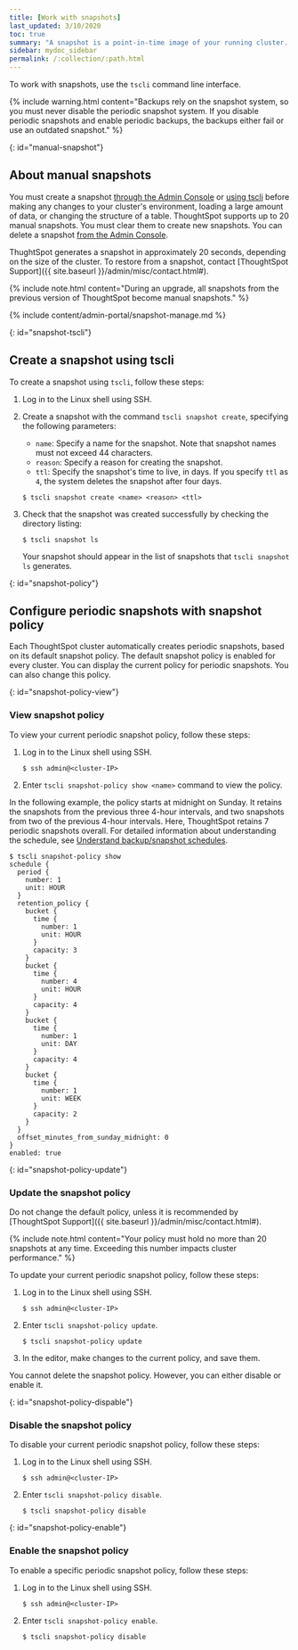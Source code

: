 ```yaml
---
title: [Work with snapshots]
last_updated: 3/10/2020
toc: true
summary: "A snapshot is a point-in-time image of your running cluster. You can use a snapshot to restore the cluster to a specific point in time. In this section, we describe how to work with the default snapshot configuration that is enabled on every cluster, and how to make manual snapshots."
sidebar: mydoc_sidebar
permalink: /:collection/:path.html
---
```

To work with snapshots, use the `tscli` command line interface.

{% include warning.html content="Backups rely on the snapshot system, so you must never disable the periodic snapshot system. If you disable periodic snapshots and enable periodic backups, the backups either fail or use an outdated snapshot." %}

{: id="manual-snapshot"}
## About manual snapshots

You must create a snapshot [through the Admin Console](#admin-portal-create) or [using tscli](#snapshot-tscli) before making any changes to your cluster's environment, loading a large amount of data, or changing the structure of a table. ThoughtSpot supports up to 20 manual snapshots. You must clear them to create new snapshots. You can delete a snapshot [from the Admin Console](#admin-portal-delete).

ThughtSpot generates a snapshot in approximately 20 seconds, depending on the size of the cluster. To restore from a snapshot, contact [ThoughtSpot Support]({{ site.baseurl }}/admin/misc/contact.html#).

{% include note.html content="During an upgrade, all snapshots from the previous version of ThoughtSpot become manual snapshots." %}

{% include content/admin-portal/snapshot-manage.md %}

{: id="snapshot-tscli"}
## Create a snapshot using tscli

To create a snapshot using `tscli`, follow these steps:

1. Log in to the Linux shell using SSH.

2. Create a snapshot with the command `tscli snapshot create`, specifying the following parameters:

    * `name`: Specify a name for the snapshot. Note that snapshot names must not exceed 44 characters.
    * `reason`: Specify a reason for creating the snapshot.
    * `ttl`: Specify the snapshot's time to live, in days. If you specify `ttl` as `4`, the system deletes the snapshot after four days.

    ```
    $ tscli snapshot create <name> <reason> <ttl>
    ```

3. Check that the snapshot was created successfully by checking the directory listing:

    ```
    $ tscli snapshot ls
    ```
    Your snapshot should appear in the list of snapshots that `tscli snapshot ls` generates.

{: id="snapshot-policy"}
## Configure periodic snapshots with snapshot policy

Each ThoughtSpot cluster automatically creates periodic snapshots, based on its default snapshot policy.
The default snapshot policy is enabled for every cluster. You can display the current policy for periodic snapshots.
You can also change this policy.

{: id="snapshot-policy-view"}
### View snapshot policy

To view your current periodic snapshot policy, follow these steps:

1. Log in to the Linux shell using SSH.

    ```
    $ ssh admin@<cluster-IP>
    ```

2. Enter `tscli snapshot-policy show <name>` command to view the policy.

In the following example, the policy starts at midnight on Sunday. It retains the snapshots from the previous three 4-hour intervals, and two snapshots from two of the previous 4-hour
intervals. Here, ThoughtSpot retains 7 periodic snapshots overall. For
detailed information about understanding the schedule, see [Understand
backup/snapshot schedules](how-to-create-a-schedule.html).  

```
$ tscli snapshot-policy show
schedule {
  period {
    number: 1
    unit: HOUR
  }
  retention_policy {
    bucket {
      time {
        number: 1
        unit: HOUR
      }
      capacity: 3
    }
    bucket {
      time {
        number: 4
        unit: HOUR
      }
      capacity: 4
    }
    bucket {
      time {
        number: 1
        unit: DAY
      }
      capacity: 4
    }
    bucket {
      time {
        number: 1
        unit: WEEK
      }
      capacity: 2
    }
  }
  offset_minutes_from_sunday_midnight: 0
}
enabled: true

```

{: id="snapshot-policy-update"}
### Update the snapshot policy

Do not change the default policy, unless it is recommended by [ThoughtSpot Support]({{ site.baseurl }}/admin/misc/contact.html#).

{% include note.html content="Your policy must hold no more than 20 snapshots at any time. Exceeding this number impacts cluster performance." %}

To update your current periodic snapshot policy, follow these steps:
1. Log in to the Linux shell using SSH.
    ```
    $ ssh admin@<cluster-IP>
    ```
2. Enter `tscli snapshot-policy update`.
    ```
    $ tscli snapshot-policy update
    ```
3. In the editor, make changes to the current policy, and save them.

You cannot delete the snapshot policy. However, you can either disable or enable it.

{: id="snapshot-policy-dispable"}
### Disable the snapshot policy

To disable your current periodic snapshot policy, follow these steps:

1. Log in to the Linux shell using SSH.
    ```
    $ ssh admin@<cluster-IP>
    ```
2. Enter `tscli snapshot-policy disable`.
    ```
    $ tscli snapshot-policy disable
    ```

{: id="snapshot-policy-enable"}
### Enable the snapshot policy

To enable a specific periodic snapshot policy, follow these steps:  

1. Log in to the Linux shell using SSH.
    ```
    $ ssh admin@<cluster-IP>
    ```
2. Enter `tscli snapshot-policy enable`.
    ```
    $ tscli snapshot-policy disable
    ```
